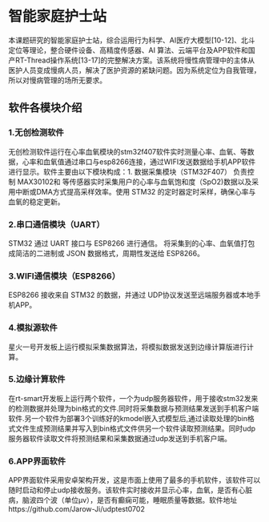  # 智能家庭护士站
  本课题研究的智能家庭护士站，综合运用行为科学、AI医疗大模型[10-12]、北斗定位等理论，整合硬件设备、高精度传感器、AI 算法、云端平台及APP软件和国产RT-Thread操作系统[13-17]的完整解决方案。该系统将慢性病管理中的主体从医护人员变成慢病人员，解决了医护资源的紧缺问题。因为系统定位为自我管理，所以对慢病管理的场所无要求。   
  
## 软件各模块介绍     
### 1.无创检测软件
无创检测软件运行在心率血氧模块的stm32f407软件实时测量心率、血氧、等数据，心率和血氧值通过串口与esp8266连接，通过WIFI发送数据给手机APP软件进行显示。软件主要由以下模块构成：1. 数据采集模块（STM32F407）
负责控制 MAX30102和 等传感器实时采集用户的心率与血氧饱和度（SpO2)数据以及采用中断或DMA方式提高采样效率。使用 STM32 的定时器定时采样，确保心率与血氧的稳定更新。
### 2.串口通信模块（UART）
STM32 通过 UART 接口与 ESP8266 进行通信。
将采集到的心率、血氧值打包成简洁的二进制或 JSON 数据格式，周期性发送给 ESP8266。
### 3.WIFI通信模块（ESP8266）
ESP8266 接收来自 STM32 的数据，并通过 UDP协议发送至远端服务器或本地手机APP。
### 4.模拟源软件
星火一号开发板上运行模拟采集数据算法，将模拟数据发送到边缘计算版进行计算。
### 5.边缘计算软件
在rt-smart开发板上运行两个软件，一个为udp服务器软件，用于接收stm32发来的检测数据并处理为bin格式的文件.同时将采集数据与预测结果发送到手机客户端软件.另一个软件为部署3个训练好的kmodel嵌入式模型后,通过读取处理的bin格式文件生成预测结果并写入到bin格式文件供另一个软件读取预测结果。同时udp服务器软件读取文件将预测结果和采集数据通过udp发送到手机客户端。
### 6.APP界面软件
APP界面软件采用安卓架构开发，这是市面上使用了最多的手机软件，该软件可以随时启动和停止udp接收服务。该软件实时接收并显示心率，血氧，是否有心脏病，脑波四个波（单位μv），是否有癫痫可能，睡眠质量等数据。软件地址https://github.com/Jarow-Ji/udptest0702
